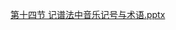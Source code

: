 [第十四节 记谱法中音乐记号与术语.pptx](https://www.yuque.com/attachments/yuque/0/2022/pptx/12393765/1663655030957-a9dd3c5b-d617-4575-9656-956ff826f7a2.pptx)
